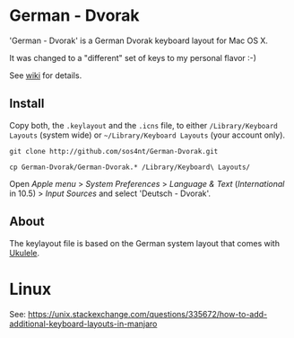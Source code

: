 # German - Dvorak

'German - Dvorak' is a German Dvorak keyboard layout for Mac OS X.

It was changed to a "different" set of keys to my personal flavor :-) 

See [wiki](http://github.com/sos4nt/German-Dvorak/wiki) for details.

## Install

Copy both, the `.keylayout` and the `.icns` file, to either
`/Library/Keyboard Layouts` (system wide) or `~/Library/Keyboard Layouts` (your account only).

    git clone http://github.com/sos4nt/German-Dvorak.git
    
    cp German-Dvorak/German-Dvorak.* /Library/Keyboard\ Layouts/

Open *Apple menu* > *System Preferences* > *Language & Text* (*International* in 10.5) > *Input Sources*
and select 'Deutsch - Dvorak'.

## About

The keylayout file is based on the German system layout that comes with [Ukulele](http://scripts.sil.org/ukelele).

# Linux

See: https://unix.stackexchange.com/questions/335672/how-to-add-additional-keyboard-layouts-in-manjaro
